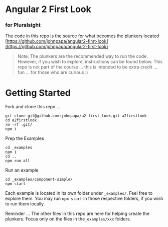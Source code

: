 # Angular 2 First Look

### for Pluralsight

The code in this repo is the source for what becomes the plunkers located [https://github.com/johnpapa/angular2-first-look](https://github.com/johnpapa/angular2-first-look)

> Note: The plunkers are the recommended way to run the code. However, if you wish to explore, instructions can be found below. This repo is not part of the course ... this is intended to be extra credit ... fun ... for those who are curious :)

# Getting Started

Fork and clone this repo ...

```
git clone git@github.com:johnpapa/a2-first-look.git a2firstlook
cd a2firstlook
rm -rf .git/
npm i
```


Prep the Examples

```
cd _examples
npm i
cd ..
npm run all
```

Run an example

```
cd _examples/component-simple/
npm start
```

Each example is located in its own folder under `_examples/`. Feel free to explore them. You may run `npm start` in those respective folders, if you wish to run them locally.

Reminder ... The other files in this repo are here for helping create the plunkers. Focus only on the files in the`_examples/xxx` folders.


